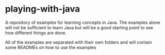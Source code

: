 # playing-with-java

A repository of examples for learning concepts in Java. The examples alone will not be sufficient to learn Java but will be a good starting point to see how different things are done. 

All of the examples are separated with their own folders and will contain some READMEs on how to use the examples
